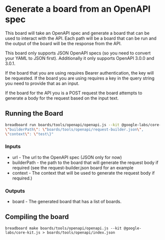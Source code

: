 # Generate a board from an OpenAPI spec

This board will take an OpenAPI spec and generate a board that can be used to interact with the API. Each path will be a board that can be run and the output of the board will be the response from the API.

This board only supports JSON OpenAPI specs (so you need to convert your YAML to JSON first). Additionally it only supports OpenAPI 3.0.0 and 3.0.1.

If the board that you are using requires Bearer authentication, the key will be requested. If the board you are using requires a key in the query string you need to provide that as an input.

If the board for the API you is a POST request the board attempts to generate a body for the request based on the input text.

## Running the Board

```bash
breadboard run boards/tools/openapi/openapi.js --kit @google-labs/core-kit -i "{\"url\":\"https://api.apis.guru/v2/specs/apis.guru/2.2.0/openapi.json\",
\"builderPath\": \"boards/tools/openapi/request-builder.json\",
\"context\": \"test\}"
```

### Inputs

- url - The url to the OpenAPI spec (JSON only for now)
- builderPath - the path to the board that will generate the request body if required (see the request-builder.json board for an example
- context - The context that will be used to generate the request body if required.)

### Outputs

- board - The generated board that has a list of boards.

## Compiling the board

`breadboard make boards/tools/openapi/openapi.js --kit @google-labs/core-kit.js > boards/tools/openapi/index.json`
